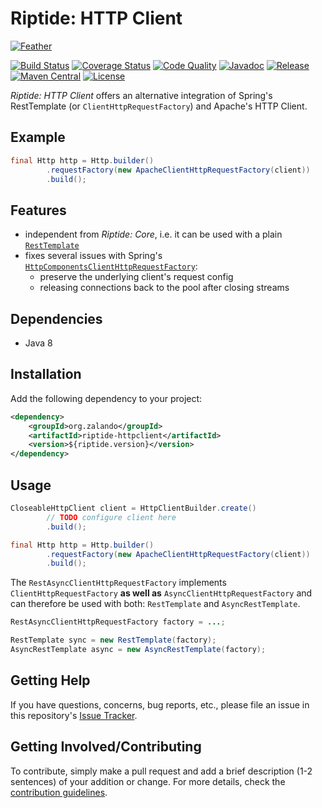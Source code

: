 # Riptide: HTTP Client

[![Feather](../docs/feather.jpg)](https://pixabay.com/en/plumage-feather-bird-pink-violet-176723/)

[![Build Status](https://img.shields.io/travis/zalando/riptide.svg)](https://travis-ci.org/zalando/riptide)
[![Coverage Status](https://img.shields.io/coveralls/zalando/riptide.svg)](https://coveralls.io/r/zalando/riptide)
[![Code Quality](https://img.shields.io/codacy/grade/1fbe3d16ca544c0c8589692632d114de/master.svg)](https://www.codacy.com/app/whiskeysierra/riptide)
[![Javadoc](https://www.javadoc.io/badge/org.zalando/riptide-httpclient.svg)](http://www.javadoc.io/doc/org.zalando/riptide-httpclient)
[![Release](https://img.shields.io/github/release/zalando/riptide.svg)](https://github.com/zalando/riptide/releases)
[![Maven Central](https://img.shields.io/maven-central/v/org.zalando/riptide-httpclient.svg)](https://maven-badges.herokuapp.com/maven-central/org.zalando/riptide-httpclient)
[![License](https://img.shields.io/badge/license-MIT-blue.svg)](https://raw.githubusercontent.com/zalando/riptide/master/LICENSE)

*Riptide: HTTP Client* offers an alternative integration of Spring's RestTemplate (or `ClientHttpRequestFactory`) and Apache's HTTP Client.

## Example

```java
final Http http = Http.builder()
        .requestFactory(new ApacheClientHttpRequestFactory(client))
        .build();
```

## Features

- independent from *Riptide: Core*, i.e. it can be used with a plain [`RestTemplate`](https://docs.spring.io/spring/docs/current/javadoc-api/org/springframework/web/client/RestTemplate.html)
- fixes several issues with Spring's [`HttpComponentsClientHttpRequestFactory`](http://docs.spring.io/spring-framework/docs/current/javadoc-api/org/springframework/http/client/HttpComponentsClientHttpRequestFactory.html):
    - preserve the underlying client's request config
    - releasing connections back to the pool after closing streams

## Dependencies

- Java 8

## Installation

Add the following dependency to your project:

```xml
<dependency>
    <groupId>org.zalando</groupId>
    <artifactId>riptide-httpclient</artifactId>
    <version>${riptide.version}</version>
</dependency>
```

## Usage

```java
CloseableHttpClient client = HttpClientBuilder.create()
        // TODO configure client here
        .build();

final Http http = Http.builder()
        .requestFactory(new ApacheClientHttpRequestFactory(client))
        .build();
```

The `RestAsyncClientHttpRequestFactory` implements `ClientHttpRequestFactory` **as well as** 
`AsyncClientHttpRequestFactory` and can therefore be used with both: `RestTemplate` and `AsyncRestTemplate`.

```java
RestAsyncClientHttpRequestFactory factory = ...;

RestTemplate sync = new RestTemplate(factory);
AsyncRestTemplate async = new AsyncRestTemplate(factory);
```

## Getting Help

If you have questions, concerns, bug reports, etc., please file an issue in this repository's [Issue Tracker](../../../../issues).

## Getting Involved/Contributing

To contribute, simply make a pull request and add a brief description (1-2 sentences) of your addition or change. For
more details, check the [contribution guidelines](../.github/CONTRIBUTING.md).
